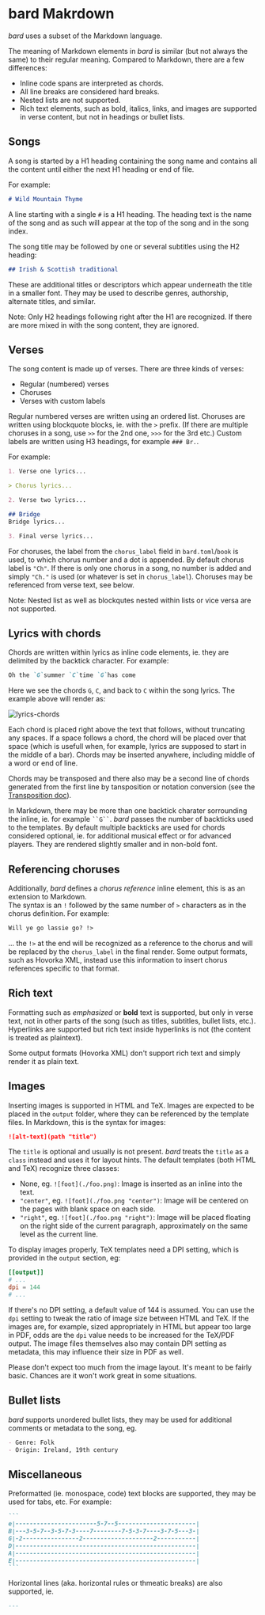 
# bard Makrdown

_bard_ uses a subset of the Markdown language.

The meaning of Markdown elements in _bard_ is similar (but not always the same)
to their regular meaning. Compared to Markdown, there are a few differences:

- Inline code spans are interpreted as chords.
- All line breaks are considered hard breaks.
- Nested lists are not supported.
- Rich text elements, such as bold, italics, links, and images
  are supported in verse content, but not in headings or bullet lists.

## Songs

A song is started by a H1 heading containing the song name
and contains all the content until either the next H1 heading or end of file.

For example:

```Markdown
# Wild Mountain Thyme
```

A line starting with a single `#` is a H1 heading.
The heading text is the name of the song and as such will appear at the top of the song
and in the song index.

The song title may be followed by one or several subtitles using the H2 heading:

```Markdown
## Irish & Scottish traditional
```

These are additional titles or descriptors which appear underneath the title in a smaller font.
They may be used to describe genres, authorship, alternate titles, and similar.

Note: Only H2 headings following right after the H1 are recognized.
If there are more mixed in with the song content, they are ignored.

## Verses

The song content is made up of verses.
There are three kinds of verses:
- Regular (numbered) verses
- Choruses
- Verses with custom labels

Regular numbered verses are written using an ordered list.
Choruses are written using blockquote blocks, ie. with the `>` prefix.
(If there are multiple choruses in a song, use `>>` for the 2nd one, `>>>` for the 3rd etc.)
Custom labels are written using H3 headings, for example `### Br.`.

For example:

```Markdown
1. Verse one lyrics...

> Chorus lyrics...

2. Verse two lyrics...

## Bridge
Bridge lyrics...

3. Final verse lyrics...
```

For choruses, the label from the `chorus_label` field in `bard.toml`/`book` is used, to which
chorus number and a dot is appended. By default chorus label is `"Ch"`.
If there is only one chorus in a song, no number is added and simply `"Ch."` is used (or whatever is set in `chorus_label`).
Choruses may be referenced from verse text, see below.

Note: Nested list as well as blockqutes nested within lists or vice versa are not supported.

## Lyrics with chords

Chords are written within lyrics as inline code elements, ie. they are delimited by the backtick character.
For example:

```Markdown
Oh the `G`summer `C`time `G`has come
```
Here we see the chords `G`, `C`, and back to `C` within the song lyrics.
The example above will render as:

![lyrics-chords](./lyrics-chords.png "Lyrics and chords example")

Each chord is placed right above the text that follows, without truncating any spaces.
If a space follows a chord, the chord will be placed over that space (which is usefull when, for example,
lyrics are supposed to start in the middle of a bar).
Chords may be inserted anywhere, including middle of a word or end of line.

Chords may be transposed and there also may be a second line of chords generated
from the first line by tansposition or notation conversion (see the [Transposition doc](./transposition.md)).

In Markdown, there may be more than one backtick charater sorrounding the inline, ie. for example ` ``G`` `.
*bard* passes the number of backticks used to the templates.
By default multiple backticks are used for chords considered optional, ie. for additional musical effect or for advanced players.
They are rendered slightly smaller and in non-bold font.

## Referencing choruses

Additionally, *bard* defines a *chorus reference* inline element, this is as an extension to Markdown.  
The syntax is an `!` followed by the same number of `>` characters as in the chorus definition.
For example:

```Markdown
Will ye go lassie go? !>
```

... the `!>` at the end will be recognized as a reference to the chorus
and will be replaced by the `chorus_label` in the final render.
Some output formats, such as Hovorka XML, instead use this information to insert chorus references specific to that format.

## Rich text

Formatting such as _emphasized_ or **bold** text is supported, but only in verse text,
not in other parts of the song (such as titles, subtitles, bullet lists, etc.).
Hyperlinks are supported but rich text inside hyperlinks is not (the content is treated as plaintext).

Some output formats (Hovorka XML) don't support rich text and simply render it as plain text.

## Images

Inserting images is supported in HTML and TeX.
Images are expected to be placed in the `output` folder, where they can be referenced by the template files.
In Markdown, this is the syntax for images:

```Markdown
![alt-text](path "title")
```

The `title` is optional and usually is not present.
*bard* treats the `title` as a `class` instead and uses it for layout hints.
The default templates (both HTML and TeX) recognize three classes:

- None, eg. `![foot](./foo.png)`: Image is inserted as an inline into the text.
- `"center"`, eg. `![foot](./foo.png "center")`: Image will be centered on the pages with blank space on each side.
- `"right"`, eg. `![foot](./foo.png "right")`: Image will be placed floating on the right side of the current paragraph, approximately on the same level as the current line.

To display images properly, TeX templates need a DPI setting, which is provided in the `output` section, eg:

```toml
[[output]]
# ...
dpi = 144
# ...
```

If there's no DPI setting, a default value of 144 is assumed.
You can use the `dpi` setting to tweak the ratio of image size between HTML and TeX.
If the images are, for example, sized appropriately in HTML but appear too large in PDF, odds are the `dpi` value
needs to be increased for the TeX/PDF output. The image files themselves also may contain DPI setting as metadata,
this may influence their size in PDF as well.

Please don't expect too much from the image layout. It's meant to be fairly basic.
Chances are it won't work great in some situations.

## Bullet lists

*bard* supports unordered bullet lists, they may be used for additional comments or metadata
to the song, eg.

```Markdown
- Genre: Folk
- Origin: Ireland, 19th century
```

## Miscellaneous

Preformatted (ie. monospace, code) text blocks are supported,
they may be used for tabs, etc. For example:

````Markdown
```
e|-----------------------5-7--5----------------------|
B|---3-5-7--3-5-7-3----7--------7-5-3-7----3-7-5---3-|
G|-2----------------2--------------------2-----------|
D|---------------------------------------------------|
A|---------------------------------------------------|
E|---------------------------------------------------|
```
````

Horizontal lines (aka. horizontal rules or thmeatic breaks) are also supported, ie.

```Markdown
---
```
